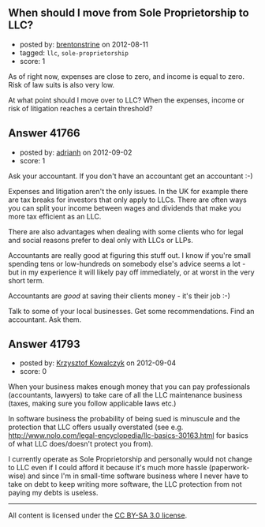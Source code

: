 ## When should I move from Sole Proprietorship to LLC?

- posted by: [brentonstrine](https://stackexchange.com/users/-1/19189-brentonstrine) on 2012-08-11
- tagged: `llc`, `sole-proprietorship`
- score: 1

As of right now, expenses are close to zero, and income is equal to zero. Risk of law suits is also very low. 

At what point should I move over to LLC? When the expenses, income or risk of litigation reaches a certain threshold?


## Answer 41766

- posted by: [adrianh](https://stackexchange.com/users/-1/4599-adrianh) on 2012-09-02
- score: 1

Ask your accountant. If you don't have an accountant get an accountant :-)

Expenses and litigation aren't the only issues. In the UK for example there are tax breaks for investors that only apply to LLCs. There are often ways you can split your income between wages and dividends that make you more tax efficient as an LLC.

There are also advantages when dealing with some clients who for legal and social reasons prefer to deal only with LLCs or LLPs.

Accountants are really good at figuring this stuff out. I know if you're small spending tens or low-hundreds on somebody else's advice seems a lot - but in my experience it will likely pay off immediately, or at worst in the very short term.

Accountants are *good* at saving their clients money - it's their job :-)

Talk to some of your local businesses. Get some recommendations. Find an accountant. Ask them.




## Answer 41793

- posted by: [Krzysztof Kowalczyk](https://stackexchange.com/users/-1/3945-krzysztof-kowalczyk) on 2012-09-04
- score: 0

When your business makes enough money that you can pay professionals (accountants, lawyers) to take care of all the LLC maintenance business (taxes, making sure you follow applicable laws etc.)

In software business the probability of being sued is minuscule and the protection that LLC offers usually overstated (see e.g. http://www.nolo.com/legal-encyclopedia/llc-basics-30163.html for basics of what LLC does/doesn't protect you from).

I currently operate as Sole Proprietorship and personally would not change to LLC even if I could afford it because it's much more hassle (paperwork-wise) and since I'm in small-time software business where I never have to take on debt to keep writing more software, the LLC protection from not paying my debts is useless.




---

All content is licensed under the [CC BY-SA 3.0 license](https://creativecommons.org/licenses/by-sa/3.0/).

